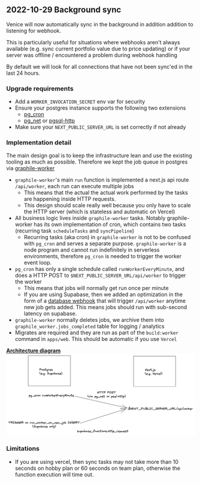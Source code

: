 ## 2022-10-29 Background sync

Venice will now automatically sync in the background in addition addition to listening for webhook.

This is particularly useful for situations where webhooks aren't always available (e.g. sync current portfolio value due to price updating) or if your server was offline / encountered a problem during webhook handling

By default we will look for all connections that have not been sync'ed in the last 24 hours.

### Upgrade requirements

- Add a `WORKER_INVOCATION_SECRET` env var for security
- Ensure your postgres instance supports the following two extensions
  - [pg_cron](https://github.com/citusdata/pg_cron)
  - [pg_net](https://github.com/supabase/pg_net/) or [pgsql-http](https://github.com/pramsey/pgsql-http)
- Make sure your `NEXT_PUBLIC_SERVER_URL` is set correctly if not already

### Implementation detail

The main design goal is to keep the infrastructure lean and use the existing tooling as much as possible. Therefore we kept the job queue in postgres via [graphile-worker](https://github.com/graphile/worker/)

- `graphile-worker`'s main `run` function is implemented a next.js api route `/api/worker`, each run can execute multiple jobs
  - This means that the actual the actual work performed by the tasks are happening inside HTTP requests.
  - This design should scale really well because you only have to scale the HTTP server (which is stateless and automatic on Vercel)
- All business logic lives inside `graphile-worker` tasks. Notably graphile-worker has its own implementation of cron, which contains two tasks (recurring task `scheduleTasks` and `syncPipeline`)
  - Recurring tasks (aka cron) in `graphile-worker` is not to be confused with `pg_cron` and serves a separate purpose. `graphile-worker` is a node program and cannot run indefinitely in serverless environments, therefore `pg_cron` is needed to trigger the worker event loop.
- `pg_cron` has only a single schedule called `runWorkerEveryMinute`, and does a HTTP POST to `$NEXT_PUBLIC_SERVER_URL/api/worker` to trigger the worker
  - This means that jobs will normally get run once per minute
  - If you are using Supabase, then we added an optimization in the form of a [database webhook](https://supabase.com/blog/supabase-functions-updates#database-webhooks-alpha) that will trigger `/api/worker` anytime new job gets added. This means jobs should run with sub-second latency on supabase.
- `graphile-worker` normally deletes jobs, we archive them into `graphile_worker.jobs_completed` table for logging / analytics
- Migrates are required and they are run as part of the `build:worker` command in `apps/web`. This should be automatic if you use `Vercel`

[**Architecture diagram**](https://excalidraw.com/#json=ieN-yfQae4hZxIIyD0qrI,tiCIzHkByX9Z6ZszHLDKnw)
![Architecture](./docs/background-sync-architecture.png)

### Limitations

- If you are using vercel, then sync tasks may not take more than 10 seconds on hobby plan or 60 seconds on team plan, otherwise the function execution will time out.
